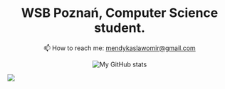 <h1 align='center'>
  WSB Poznań, Computer Science student.
</h1>
<p align='center'>
  📫 How to reach me: <a href='mailto:mendykaslawomir@gmail.com'>mendykaslawomir@gmail.com</a>
</p>



<!--
**thewilkupl/thewilkupl** is a ✨ _special_ ✨ repository because its `README.md` (this file) appears on your GitHub profile.

Here are some ideas to get you started:

- 🔭 I’m currently working on ...
- 🌱 I’m currently learning ...
- 👯 I’m looking to collaborate on ...
- 🤔 I’m looking for help with ...
- 💬 Ask me about ...
- 📫 How to reach me: ...
- 😄 Pronouns: ...
- ⚡ Fun fact: ...
-->

<!-- <p align="center"> <a href="https://github.com/ryo-ma/github-profile-trophy"><img src="https://github-profile-trophy.vercel.app/?username=thewilkupl&theme=radical&column=3&margin-w=15&margin-h=15"
 alt="highlighted-dev" /></a> </p> -->
 



<p align='center'>
<img alt="My GitHub stats" src="https://github-readme-stats.vercel.app/api?username=slawomirdev&count_private=true" />
</p>

![](https://komarev.com/ghpvc/?username=slawomirdev)
